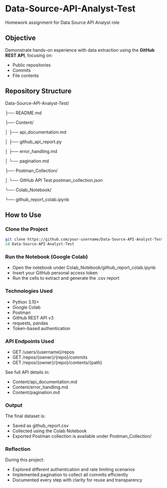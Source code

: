 # Data-Source-API-Analyst-Test
Homework assignment for Data Source API Analyst role


## Objective

Demonstrate hands-on experience with data extraction using the **GitHub REST API**, focusing on:
- Public repositories
- Commits
- File contents


## Repository Structure

Data-Source-API-Analyst-Test/

├── README.md

├── Content/

│ ├── api_documentation.md

│ ├── github_api_report.py

│ ├── error_handling.md

│ └── pagination.md


├── Postman_Collection/

│ └── GitHub API Test.postman_collection.json


└── Colab_Notebook/

└── github_report_colab.ipynb


## How to Use

### Clone the Project

```bash
git clone https://github.com/your-username/Data-Source-API-Analyst-Test.git
cd Data-Source-API-Analyst-Test
```

### Run the Notebook (Google Colab)
- Open the notebook under Colab_Notebook/github_report_colab.ipynb
- Insert your GitHub personal access token
- Run the cells to extract and generate the .csv report


### Technologies Used
- Python 3.10+
- Google Colab
- Postman
- GitHub REST API v3
- requests, pandas
- Token-based authentication


### API Endpoints Used
- GET /users/{username}/repos
- GET /repos/{owner}/{repo}/commits
- GET /repos/{owner}/{repo}/contents/{path}

See full API details in:

- Content/api_documentation.md
- Content/error_handling.md
- Content/pagination.md


### Output
The final dataset is:

- Saved as github_report.csv
- Collected using the Colab Notebook
- Exported Postman collection is available under Postman_Collection/

### Reflection
During this project:

- Explored different authentication and rate limiting scenarios
- Implemented pagination to collect all commits efficiently
- Documented every step with clarity for reuse and transparency
